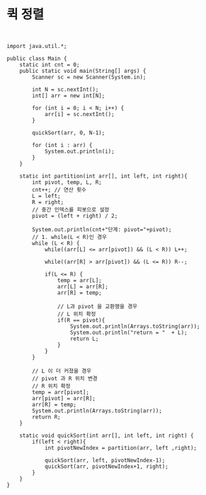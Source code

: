 # 퀵 정렬

<pre><code>

import java.util.*;

public class Main {
    static int cnt = 0;
    public static void main(String[] args) {
        Scanner sc = new Scanner(System.in);
        
        int N = sc.nextInt();
        int[] arr = new int[N];

        for (int i = 0; i < N; i++) {
            arr[i] = sc.nextInt();
        }

        quickSort(arr, 0, N-1);

        for (int i : arr) {
            System.out.println(i);
        }
    }

    static int partition(int arr[], int left, int right){
        int pivot, temp, L, R;
        cnt++; // 연산 횟수
        L = left;
        R = right;
        // 중간 인덱스를 피봇으로 설정
        pivot = (left + right) / 2;

        System.out.println(cnt+"단계: pivot="+pivot);
        // 1. while(L < R)인 경우
        while (L < R) {
            while((arr[L] <= arr[pivot]) && (L < R)) L++;

            while((arr[R] > arr[pivot]) && (L <= R)) R--;

            if(L <= R) {
                temp = arr[L];
                arr[L] = arr[R];
                arr[R] = temp;
                
                // L과 pivot 을 교환했을 경우
                // L 위치 확정
                if(R == pivot){
                    System.out.println(Arrays.toString(arr));
                    System.out.println("return = "  + L);
                    return L;
                }
            }
        }

        // L 이 더 커졌을 경우
        // pivot 과 R 위치 변경
        // R 위치 확정
        temp = arr[pivot];
        arr[pivot] = arr[R];
        arr[R] = temp;
        System.out.println(Arrays.toString(arr));
        return R;
    }

    static void quickSort(int arr[], int left, int right) {
        if(left < right){
            int pivotNewIndex = partition(arr, left ,right);

            quickSort(arr, left, pivotNewIndex-1);
            quickSort(arr, pivotNewIndex+1, right);
        }
    }
}

</code></pre>